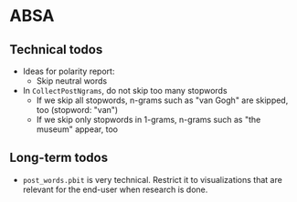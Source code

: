 # ABSA

## Technical todos

- Ideas for polarity report:
  * Skip neutral words
- In `CollectPostNgrams`, do not skip too many stopwords
  * If we skip all stopwords, n-grams such as "van Gogh" are skipped, too (stopword: "van")
  * If we skip only stopwords in 1-grams, n-grams such as "the museum" appear, too

## Long-term todos

- `post_words.pbit` is very technical. Restrict it to visualizations that are relevant for the end-user when research is done.
